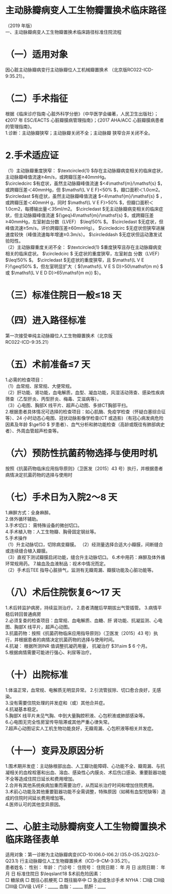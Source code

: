 # 主动脉瓣病变人工生物瓣置换术临床路径  
（2019 年版）  
一、主动脉瓣病变人工生物瓣置换术临床路径标准住院流程  
# （一）适用对象  
因心脏主动脉瓣病变行主动脉瓣位人工机械瓣置换术 （北京版RC022-ICD-9:35.21）。  
# （二）手术指征  
根据《临床诊疗指南·心脏外科学分册》（中华医学会编著，人民卫生出版社）；《2017 年 ESC/EACTS 心脏瓣膜病管理指南》；《2017 AHA/ACC 心脏瓣膜病患者的管理指南》。  
1.诊断：主动脉瓣狭窄；主动脉瓣关闭不全；主动脉瓣 狭窄合并关闭不全。  
# 2.手术适应证  
（1）主动脉瓣重度狭窄： $\textcircled{1} $存在主动脉瓣病变相关的临床症状，主动脉瓣峰值流速≥4m/s，或跨瓣压差≥40mmHg。  
$\circledcirc $有症状，虽然主动脉瓣峰值流速 $<4\mathsf{m}/\mathsf{s} $，或跨瓣压差＜40mmHg，但 $\mathsf{L V E F}<50\% $，瓣口面积＜1.0cm2。 $\circledast $有症状，虽然主动脉瓣峰值流速 $<4\mathsf{m}/\mathsf{s} $ ，或跨瓣压差＜40mmH g，同时 $\mathsf{L V E F}>50\% $，但瓣口面积＜1.0cm2，每搏输出量＜35ml/m2。 $\circledast $无主动脉瓣病变相关的临床症状，但主动脉瓣峰值流速 ${\geq}4\mathsf{m}/\mathsf{s} $，或跨瓣压差≥40mmHg，左室射血分数（LVEF） $\leq\!50\% $。 $\circledast $无症状，但峰值流速≥5m/s，评价跨瓣压差≥60mmHg）。 $\circledcirc $无症状但狭窄进展速度较快（峰值流速每年增速≥0.3m/s）。 $\circleddash $无症状但运动激发试验阳性。  
（2）主动脉瓣重度关闭不全： $\textcircled{1} $重度狭窄且存在主动脉瓣病变相关的临床症状。 $\circledcirc $ 无症状的重度狭窄，左室射血 分数（LVEF） $\leq\!50\% $。 $\circledast $无症状的重度狭窄，且 $\mathsf{L V E F}\!\geq\!50\% $，但左室明显扩大（ $(\mathsf{L V E S D}>50\mathsf{m m} $ 或 $\mathsf{L V E D D}>65\mathsf{m m}) $）。  
# （三）标准住院日一般≤18 天  
# （四）进入路径标准  
第一次接受单纯主动脉瓣位人工生物瓣置换术（北京版  
RC022-ICD-9:35.21）  
# （五）术前准备≤7 天  
1.必需的检查项目：  
（1）血常规、尿常规、大便常规。  
（2）肝功能、肾功能，血电解质，血型、凝血功能，风湿活动筛查、感染性疾病筛查（乙型肝炎、丙型肝炎、梅毒、艾滋病等）。  
（3）心电图、胸部X 线平片、超声心动图、多排CT胸部平扫。  
2.根据患者具体情况可选择的检查项目：如心肌酶、免疫学检查（怀疑白塞综合征等）、24 小时动态心电图、冠状动脉影像学检查(CT 或造影)（有冠心病发病危险因素及年龄 $\ge\!50 $ 岁患者）、血气分析和肺功能检查（高龄或既往有肺部病史者）、外周血管超声检查等。  
# （六）预防性抗菌药物选择与使用时机  
按照《抗菌药物临床应用指导原则》（卫医发〔2015〕43 号）执行，并根据患者病情决定抗菌药物的选择与使用时  
# （七）手术日为入院2～8 天  
1.麻醉方式：全身麻醉。  
2.体外循环辅助。  
3.手术切口： 需特殊设备的微创切口。  
4.手术植入物：人工生物瓣、胸骨固定钢丝等。  
5.手术操作  
（1）升主动脉切口，切除病变瓣膜。 （2）经测量选择合适大小瓣膜，间断缝合或连续缝合植入瓣膜。  
（3）直视下测试瓣膜启闭功能，缝合升主动脉切口。 6.术中用药：麻醉及体外循环常规用药。 7.输血及血液制品：视术中情况而定。  
（2）手术后TEE 指导心脏排气，监测有无瓣周漏、瓣膜功能及心脏功能等。  
# （八）术后住院恢复6～17 天  
1.术后转监护病房，持续监测治疗。 2.患者清醒后早期拔出气管插管。 3.病情平稳后转回普通病房  
2.必须复查的检查项目：血常规、血电解质、血糖、肝 肾功能、抗凝监测、心电图、胸部X 线平片，超声心动图。  
3.抗菌药物：按照《抗菌药物临床应用指导原则》（卫医发〔2015〕43 号）执行，并根据患者的病情决定抗菌药物的选择与使用时间。  
4.抗凝： 根据所测INR 值调整抗凝药用量， 抗凝治疗 $3\!\sim $ 6 个月。  
5.根据病情需要可能进行强心、利尿等治疗。  
# （十）出院标准  
1.体温正常，血常规、电解质无明显异常。 2.引流管拔除、切口愈合良好，无感染。  
3.没有需要住院处理的并发症和（或）其他合并症。  
4.抗凝基本稳定。  
5.胸部X 线平片未见气胸、中到大量胸腔积液、心包积液或肺部感染等。  
6.心电图无完全性房室传导阻滞或其他严重心律失常。  
7.超声心动图证实人工机生物功能良好，无瓣周漏、心包积液等相关并发症。  
# （十一）变异及原因分析  
1.围术期并发症：主动脉根部出血、人工瓣功能障碍、心功能不全、瓣周漏、与抗凝相关的血栓栓塞和出血、溶血、感染性心内膜炎、术后伤口感染、重要脏器功能不全等造成住院日延长和费用增加。  
2.合并有其他系统疾病加重而需要治疗，从而延长治疗时间和增加住院费用。  
3.术前心功能及其他重要脏器功能不全需调整，特殊原因（如稀有血型短缺等）造成的住院时间延长费用增加等。  
4.医师认可的其他变异原因。  
# 二、心脏主动脉瓣病变人工生物瓣置换术临床路径表单  
适用对象：第一诊断为主动脉瓣病变(ICD-10:I06.0-I06.2/ I35.0-I35.2/Q23.0-Q23.1) 行主动脉瓣位人工生物瓣置换术（ICD-9-CM-3:35.21）。  
患者姓名：       性别：   年龄：    门诊号：       住院号：           住院日期：    年    月    日 出院日期：    年    月    日  标准住院日 $\leqslant\!18 $术前危险因素：  
□ 糖尿病   □ 既往心肌梗死   □ 既往脑卒中   □ 急迫或急诊手术    NYHA：□Ⅰ级  □Ⅱ级  □Ⅲ级  □Ⅳ级    LVEF：_____   血脂：_____  肌酐：____  
